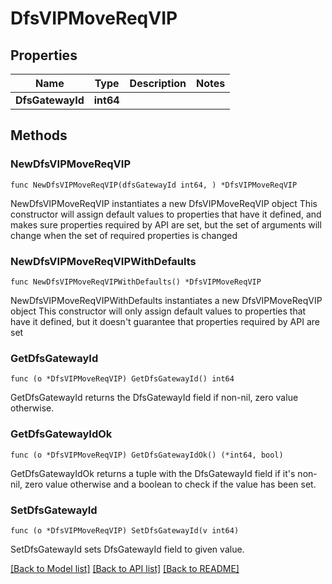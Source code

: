 # DfsVIPMoveReqVIP

## Properties

Name | Type | Description | Notes
------------ | ------------- | ------------- | -------------
**DfsGatewayId** | **int64** |  | 

## Methods

### NewDfsVIPMoveReqVIP

`func NewDfsVIPMoveReqVIP(dfsGatewayId int64, ) *DfsVIPMoveReqVIP`

NewDfsVIPMoveReqVIP instantiates a new DfsVIPMoveReqVIP object
This constructor will assign default values to properties that have it defined,
and makes sure properties required by API are set, but the set of arguments
will change when the set of required properties is changed

### NewDfsVIPMoveReqVIPWithDefaults

`func NewDfsVIPMoveReqVIPWithDefaults() *DfsVIPMoveReqVIP`

NewDfsVIPMoveReqVIPWithDefaults instantiates a new DfsVIPMoveReqVIP object
This constructor will only assign default values to properties that have it defined,
but it doesn't guarantee that properties required by API are set

### GetDfsGatewayId

`func (o *DfsVIPMoveReqVIP) GetDfsGatewayId() int64`

GetDfsGatewayId returns the DfsGatewayId field if non-nil, zero value otherwise.

### GetDfsGatewayIdOk

`func (o *DfsVIPMoveReqVIP) GetDfsGatewayIdOk() (*int64, bool)`

GetDfsGatewayIdOk returns a tuple with the DfsGatewayId field if it's non-nil, zero value otherwise
and a boolean to check if the value has been set.

### SetDfsGatewayId

`func (o *DfsVIPMoveReqVIP) SetDfsGatewayId(v int64)`

SetDfsGatewayId sets DfsGatewayId field to given value.



[[Back to Model list]](../README.md#documentation-for-models) [[Back to API list]](../README.md#documentation-for-api-endpoints) [[Back to README]](../README.md)


